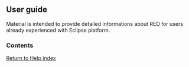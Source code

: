 ## User guide

Material is intended to provide detailed informations about RED for users
already experienced with Eclipse platform.

### Contents

[Return to Help index](http://nokia.github.io/RED/help/)
